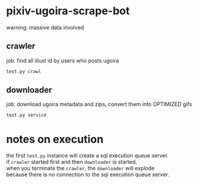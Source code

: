 # pixiv-ugoira-scrape-bot

warning: massive data involved

## crawler

job: find all illust id by users who posts ugoira
```python
test.py crawl
```

## downloader

job: download ugoira metadata and zips, convert them into OPTIMIZED gifs
```python
test.py service
```

# notes on execution

the first `test.py` instance will create a sql execution queue server.  
if `crawler` started first and then `downloader` is started,  
when you terminate the `crawler`, the `downloader` will explode  
because there is no connection to the sql execution queue server.
